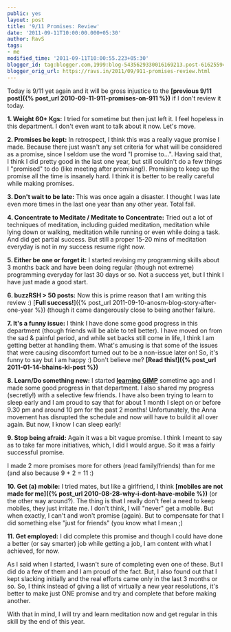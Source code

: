 ```yaml
---
public: yes
layout: post
title: '9/11 Promises: Review'
date: '2011-09-11T10:00:00.000+05:30'
author: RavS
tags:
- me
modified_time: '2011-09-11T10:00:55.223+05:30'
blogger_id: tag:blogger.com,1999:blog-5435629330016169213.post-6162559482391314356
blogger_orig_url: https://ravs.in/2011/09/911-promises-review.html
---
```


Today is 9/11 yet again and it will be gross injustice to the **[previous 9/11 post]({% post_url 2010-09-11-911-promises-on-911 %})** if I don't review it today.

**1. Weight 60+ Kgs:** I tried for sometime but then just left it. I feel hopeless in this department. I don't even want to talk about it now. Let's move.

**2. Promises be kept:** In retrospect, I think this was a really vague promise I made. Because there just wasn't any set criteria for what will be considered as a promise, since I seldom use the word "I promise to...". Having said that, I think I did pretty good in the last one year, but still couldn't do a few things I "promised" to do (like meeting after promising!). Promising to keep up the promise all the time is insanely hard. I think it is better to be really careful while making promises.

**3. Don't wait to be late:** This was once again a disaster. I thought I was late even more times in the last one year than any other year. Total fail.

**4. Concentrate to Meditate / Meditate to Concentrate:** Tried out a lot of techniques of meditation, including guided meditation, meditation while lying down or walking, meditation while running or even while doing a task. And did get partial success. But still a proper 15-20 mins of meditation everyday is not in my success resume right now.

**5. Either be one or forget it:** I started revising my programming skills about 3 months back and have been doing regular (though not extreme) programming everyday for last 30 days or so. Not a success yet, but I think I have just made a good start.

**6. buzzRSH > 50 posts:** Now this is prime reason that I am writing this review :) [**Full success!**]({% post_url 2011-09-10-anosm-blog-story-after-one-year %}) (though it came dangerously close to being another failure.

**7. It's a funny issue:** I think I have done some good progress in this department (though friends will be able to tell better). I have moved on from the sad & painful period, and while set backs still come in life, I think I am getting better at handling them. What's amusing is that some of the issues that were causing discomfort turned out to be a non-issue later on! So, it's funny to say but I am happy :) Don't believe me? **[Read this!]({% post_url 2011-01-14-bhains-ki-post %})**

**8. Learn/Do something new:** I started **[learning GIMP](http://thinkxp.blogspot.com/2011/08/digital-art-day.html)** sometime ago and I made some good progress in that department. I also shared my progress (secretly!) with a selective few friends. I have also been trying to learn to sleep early and I am proud to say that for about 1 month I slept on or before 9.30 pm and around 10 pm for the past 2 months! Unfortunately, the Anna movement has disrupted the schedule and now will have to build it all over again. But now, I know I can sleep early!

**9. Stop being afraid:** Again it was a bit vague promise. I think I meant to say as to take far more initiatives, which, I did I would argue. So it was a fairly successful promise.

I made 2 more promises more for others (read family/friends) than for me (and also because 9 + 2 = 11 :) 

**10. Get (a) mobile:** I tried mates, but like a girlfriend, I think **[mobiles are not made for me]({% post_url 2010-08-28-why-i-dont-have-mobile %})** (or the other way around?). The thing is that I really don't feel a need to keep mobiles, they just irritate me. I don't think, I will "never" get a mobile. But when exactly, I can't and won't promise (again). But to compensate for that I did something else "just for friends" (you know what I mean ;)

**11. Get employed:** I did complete this promise and though I could have done a better (or say smarter) job while getting a job, I am content with what I achieved, for now.

As I said when I started, I wasn't sure of completing even one of these. But I did do a few of them and I am proud of the fact. But, I also found out that I kept slacking initially and the real efforts came only in the last 3 months or so. So, I think instead of giving a list of virtually a new year resolutions, it's better to make just ONE promise and try and complete that before making another.

With that in mind, I will try and learn meditation now and get regular in this skill by the end of this year.
